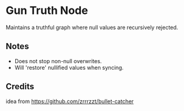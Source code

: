 # Gun Truth Node
Maintains a truthful graph where null values are recursively rejected.

## Notes
- Does not stop non-null overwrites.
- Will 'restore' nullified values when syncing.

## Credits
idea from https://github.com/zrrrzzt/bullet-catcher